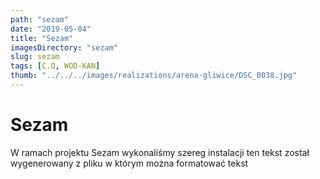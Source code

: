 ```yaml
---
path: "sezam"
date: "2019-05-04"
title: "Sezam"
imagesDirectory: "sezam"
slug: sezam
tags: [C.O, WOD-KAN]
thumb: "../../../images/realizations/arena-gliwice/DSC_0038.jpg"
---
```


# Sezam

W ramach projektu Sezam wykonaliśmy szereg instalacji 
ten tekst został wygenerowany z pliku w którym można formatować tekst

